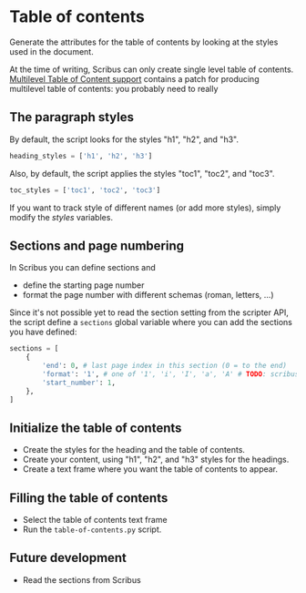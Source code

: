 # Table of contents

Generate the attributes for the table of contents by looking at the styles used in the document.

At the time of writing, Scribus can only create single level table of contents.  
[Multilevel Table of Content support](https://bugs.scribus.net/view.php?id=16887) contains a patch for producing multilevel table of contents: you probably need to really

## The paragraph styles

By default, the script looks for the styles "h1", "h2", and "h3".

```py
heading_styles = ['h1', 'h2', 'h3']
```

Also, by default, the script applies the styles "toc1", "toc2", and "toc3".

```py
toc_styles = ['toc1', 'toc2', 'toc3']
```

If you want to track style of different names (or add more styles), simply modify the _styles_ variables.

## Sections and page numbering

In Scribus you can define sections and

- define the starting page number
- format the page number with different schemas (roman, letters, ...)

Since it's not possible yet to read the section setting from the scripter API, the script define a `sections` global variable where you can add the sections you have defined:

```py
sections = [
    {
        'end': 0, # last page index in this section (0 = to the end)
        'format': '1', # one of '1', 'i', 'I', 'a', 'A' # TODO: scribus has more possible formats
        'start_number': 1,
    },
]
```

## Initialize the table of contents

- Create the styles for the heading and the table of contents.
- Create your content, using "h1", "h2", and "h3" styles for the headings.
- Create a text frame where you want the table of contents to appear.

## Filling the table of contents

- Select the table of contents text frame 
- Run the `table-of-contents.py` script.

## Future development

- Read the sections from Scribus
